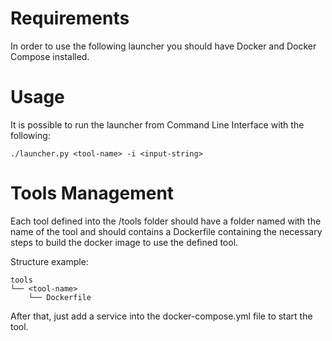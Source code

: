 # Requirements
In order to use the following launcher you should have Docker and Docker Compose installed.

# Usage
It is possible to run the launcher from Command Line Interface with the following:
```
./launcher.py <tool-name> -i <input-string>
```

# Tools Management

Each tool defined into the /tools folder should have a folder named with the name of the tool and should contains a Dockerfile containing the necessary steps to build the docker image to use the defined tool.

Structure example:
```
tools
└── <tool-name>
    └── Dockerfile
```

After that, just add a service into the docker-compose.yml file to start the tool.
